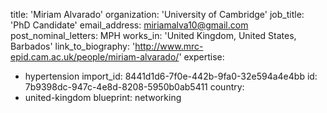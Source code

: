 title: 'Miriam Alvarado'
organization: 'University of Cambridge'
job_title: 'PhD Candidate'
email_address: miriamalva10@gmail.com
post_nominal_letters: MPH
works_in: 'United Kingdom, United States, Barbados'
link_to_biography: 'http://www.mrc-epid.cam.ac.uk/people/miriam-alvarado/'
expertise:
  - hypertension
import_id: 8441d1d6-7f0e-442b-9fa0-32e594a4e4bb
id: 7b9398dc-947c-4e8d-8208-5950b0ab5411
country:
  - united-kingdom
blueprint: networking
